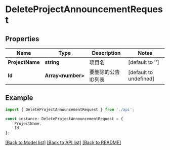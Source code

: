 # DeleteProjectAnnouncementRequest


## Properties

Name | Type | Description | Notes
------------ | ------------- | ------------- | -------------
**ProjectName** | **string** | 项目名 | [default to '']
**Id** | **Array&lt;number&gt;** | 要删除的公告ID列表 | [default to undefined]

## Example

```typescript
import { DeleteProjectAnnouncementRequest } from './api';

const instance: DeleteProjectAnnouncementRequest = {
    ProjectName,
    Id,
};
```

[[Back to Model list]](../README.md#documentation-for-models) [[Back to API list]](../README.md#documentation-for-api-endpoints) [[Back to README]](../README.md)
